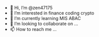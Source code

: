 - 👋 Hi, I’m @zen47175
- 👀 I’m interested in finance coding crypto 
- 🌱 I’m currently learning MIS ABAC
- 💞️ I’m looking to collaborate on ...
- 📫 How to reach me ...

<!---
zen47175/zen47175 is a ✨ special ✨ repository because its `README.md` (this file) appears on your GitHub profile.
You can click the Preview link to take a look at your changes.
--->
